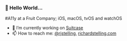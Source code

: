 ### 🤖 Hello World...

#A11y at a Fruit Company; iOS, macOS, tvOS and watchOS

- 🔭 I’m currently working on [Suitcase](https://github.com/Impedimenta/Suitcase)
- 📫 How to reach me: [@rjstelling](https://twitter.com/rjstelling), [richardstelling.com](https://richardstelling.com)

<!--
**rjstelling/rjstelling** is a ✨ _special_ ✨ repository because its `README.md` (this file) appears on your GitHub profile.

Here are some ideas to get you started:

- 🔭 I’m currently working on ...
- 🌱 I’m currently learning ...
- 👯 I’m looking to collaborate on ...
- 🤔 I’m looking for help with ...
- 💬 Ask me about ...
- 📫 How to reach me: ...
- 😄 Pronouns: ...
- ⚡ Fun fact: ...
-->
